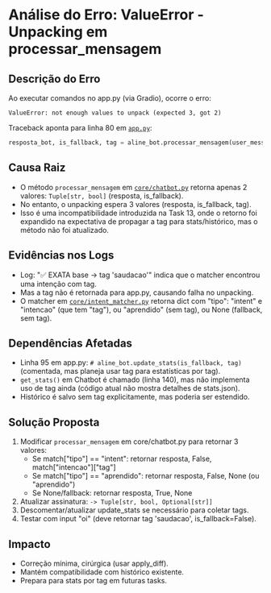 # Análise do Erro: ValueError - Unpacking em processar_mensagem

## Descrição do Erro
Ao executar comandos no app.py (via Gradio), ocorre o erro:
```
ValueError: not enough values to unpack (expected 3, got 2)
```
Traceback aponta para linha 80 em [`app.py`](app.py:80):
```python
resposta_bot, is_fallback, tag = aline_bot.processar_mensagem(user_message, pers)
```

## Causa Raiz
- O método `processar_mensagem` em [`core/chatbot.py`](core/chatbot.py:18) retorna apenas 2 valores: `Tuple[str, bool]` (resposta, is_fallback).
- No entanto, o unpacking espera 3 valores (resposta, is_fallback, tag).
- Isso é uma incompatibilidade introduzida na Task 13, onde o retorno foi expandido na expectativa de propagar a tag para stats/histórico, mas o método não foi atualizado.

## Evidências nos Logs
- Log: "✅ EXATA base -> tag 'saudacao'" indica que o matcher encontrou uma intenção com tag.
- Mas a tag não é retornada para app.py, causando falha no unpacking.
- O matcher em [`core/intent_matcher.py`](core/intent_matcher.py:60) retorna dict com "tipo": "intent" e "intencao" (que tem "tag"), ou "aprendido" (sem tag), ou None (fallback, sem tag).

## Dependências Afetadas
- Linha 95 em app.py: `# aline_bot.update_stats(is_fallback, tag)` (comentada, mas planeja usar tag para estatísticas por tag).
- `get_stats()` em Chatbot é chamado (linha 140), mas não implementa uso de tag ainda (código atual não mostra detalhes de stats.json).
- Histórico é salvo sem tag explicitamente, mas poderia ser estendido.

## Solução Proposta
1. Modificar `processar_mensagem` em core/chatbot.py para retornar 3 valores:
   - Se match["tipo"] == "intent": retornar resposta, False, match["intencao"]["tag"]
   - Se match["tipo"] == "aprendido": retornar resposta, False, None (ou "aprendido")
   - Se None/fallback: retornar resposta, True, None
2. Atualizar assinatura: `-> Tuple[str, bool, Optional[str]]`
3. Descomentar/atualizar update_stats se necessário para coletar tags.
4. Testar com input "oi" (deve retornar tag 'saudacao', is_fallback=False).

## Impacto
- Correção mínima, cirúrgica (usar apply_diff).
- Mantém compatibilidade com histórico existente.
- Prepara para stats por tag em futuras tasks.